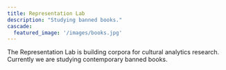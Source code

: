 ```yaml
---
title: Representation Lab
description: "Studying banned books."
cascade:
  featured_image: '/images/books.jpg'
---
```

The Representation Lab is building corpora for cultural analytics research. Currently we are studying contemporary banned books.
